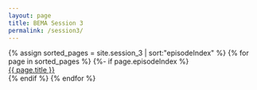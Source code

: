 ```yaml
---
layout: page
title: BEMA Session 3
permalink: /session3/
---
```


{% assign sorted_pages = site.session_3 | sort:"episodeIndex" %}
{% for page in sorted_pages %}
{%- if page.episodeIndex %}  
<a href="{{ page.url }}">{{ page.title }}</a><br />
{% endif %}
{% endfor %}
